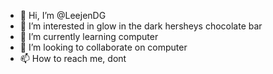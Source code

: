 - 👋 Hi, I’m @LeejenDG
- 👀 I’m interested in glow in the dark hersheys chocolate bar
- 🌱 I’m currently learning computer
- 💞️ I’m looking to collaborate on computer
- 📫 How to reach me, dont

<!---
LeejenDG/LeejenDG is a ✨ special ✨ repository because its `README.md` (this file) appears on your GitHub profile.
You can click the Preview link to take a look at your changes.
--->
